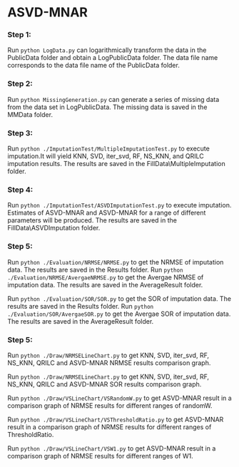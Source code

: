 # ASVD-MNAR

### Step 1:
Run `python LogData.py` can logarithmically transform the data in the PublicData folder and obtain a LogPublicData folder. The data file name corresponds to the data file name of the PublicData folder.

### Step 2:
Run `python MissingGeneration.py` can generate a series of missing data from the data set in LogPublicData. The missing data is saved in the MMData folder.

### Step 3:
Run `python ./ImputationTest/MultipleImputationTest.py` to execute imputation.It will yield KNN, SVD, iter_svd, RF, NS_KNN, and QRILC imputation results. The results are saved in the FillData\MultipleImputation folder.

### Step 4:
Run `python ./ImputationTest/ASVDImputationTest.py` to execute imputation. Estimates of ASVD-MNAR and ASVD-MNAR for a range of different parameters will be produced. The results are saved in the FillData\ASVDImputation folder.


### Step 5:
Run `python ./Evaluation/NRMSE/NRMSE.py` to get the NRMSE of imputation data. The results are saved in the Results folder.
Run `python ./Evaluation/NRMSE/AvergaeNRMSE.py` to get the Avergae NRMSE of imputation data. The results are saved in the AverageResult folder.

Run `python ./Evaluation/SOR/SOR.py` to get the SOR of imputation data. The results are saved in the Results folder.
Run `python ./Evaluation/SOR/AvergaeSOR.py` to get the Avergae SOR of imputation data. The results are saved in the AverageResult folder.

### Step 5:
Run `python ./Draw/NRMSELineChart.py` to get KNN, SVD, iter_svd, RF, NS_KNN, QRILC and ASVD-MNAR NRMSE results comparison graph.

Run `python ./Draw/NRMSELineChart.py` to get KNN, SVD, iter_svd, RF, NS_KNN, QRILC and ASVD-MNAR SOR results comparison graph.

Run `python ./Draw/VSLineChart/VSRandomW.py` to get ASVD-MNAR result in a comparison graph of NRMSE results for different ranges of randomW.

Run `python ./Draw/VSLineChart/VSThresholdRatio.py` to get ASVD-MNAR result in a comparison graph of NRMSE results for different ranges of ThresholdRatio.

Run `python ./Draw/VSLineChart/VSW1.py` to get ASVD-MNAR result in a comparison graph of NRMSE results for different ranges of W1.
